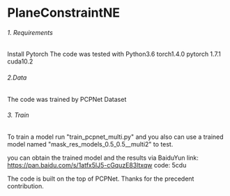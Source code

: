 # PlaneConstraintNE

###### 1. Requirements
Install Pytorch
The code was tested with Python3.6 torch1.4.0 pytorch 1.7.1 cuda10.2

###### 2.Data
The code was trained by PCPNet Dataset
 
###### 3. Train
To train a model run "train_pcpnet_multi.py" and you also can use  a trained model named "mask_res_models_0.5_0.5__multi2" to test.

you can obtain the trained model and the results via BaiduYun link: https://pan.baidu.com/s/1atfx5lJ5-cGquzE83ltxqw  code: 5cdu

The code is built on the top of PCPNet. Thanks for the precedent contribution.


